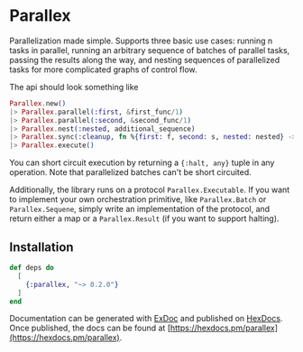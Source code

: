 # Parallex

Parallelization made simple.  Supports three basic use cases: running n tasks in parallel,
running an arbitrary sequence of batches of parallel tasks, passing the results along the way,
and nesting sequences of parallelized tasks for more complicated graphs of control flow.

The api should look something like

```elixir
Parallex.new()
|> Parallex.parallel(:first, &first_func/1)
|> Parallex.parallel(:second, &second_func/1)
|> Parallex.nest(:nested, additional_sequence)
|> Parallex.sync(:cleanup, fn %{first: f, second: s, nested: nested} -> cleanup(f, s, nested) end)
|> Parallex.execute()
```

You can short circuit execution by returning a `{:halt, any}` tuple in any operation.  Note that parallelized
batches can't be short circuited.

Additionally, the library runs on a protocol `Parallex.Executable`.  If you want to implement your own orchestration
primitive, like `Parallex.Batch` or `Parallex.Sequene`, simply write an implementation of the protocol, and return either
a map or a `Parallex.Result` (if you want to support halting).

## Installation

```elixir
def deps do
  [
    {:parallex, "~> 0.2.0"}
  ]
end
```

Documentation can be generated with [ExDoc](https://github.com/elixir-lang/ex_doc)
and published on [HexDocs](https://hexdocs.pm). Once published, the docs can
be found at [https://hexdocs.pm/parallex](https://hexdocs.pm/parallex).

